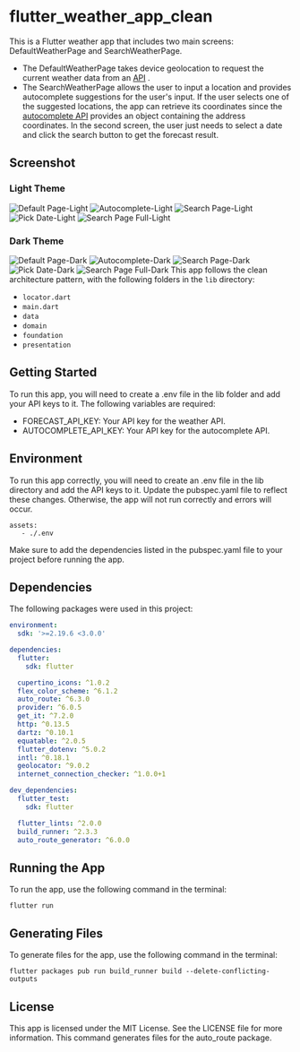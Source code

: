 # flutter_weather_app_clean

This is a Flutter weather app that includes two main screens: DefaultWeatherPage and SearchWeatherPage.

* The DefaultWeatherPage takes device geolocation to request the current weather data from an [API](https://www.weatherapi.com/) .
* The SearchWeatherPage allows the user to input a location and provides autocomplete suggestions for the user's input. If the user selects one of the suggested locations, the app can retrieve its coordinates since the [autocomplete API](https://www.geoapify.com/address-autocomplete) provides an object containing the address coordinates. In the second screen, the user just needs to select a date and click the search button to get the forecast result.
## Screenshot

### Light Theme
![Default Page-Light](assets/images/app_screenshot/default_page_light.jpg)
![Autocomplete-Light](assets/images/app_screenshot/autocomplete_light.jpg)
![Search Page-Light](assets/images/app_screenshot/search_page_light.jpg)
![Pick Date-Light](assets/images/app_screenshot/pick_date_light.jpg)
![Search Page Full-Light](assets/images/app_screenshot/search_page_full_light.jpg)

### Dark Theme
![Default Page-Dark](assets/images/app_screenshot/default_page_dark.jpg)
![Autocomplete-Dark](assets/images/app_screenshot/autocomplete_dark.jpg)
![Search Page-Dark](assets/images/app_screenshot/search_page_dark.jpg)
![Pick Date-Dark](assets/images/app_screenshot/pick_date_dark.jpg)
![Search Page Full-Dark](assets/images/app_screenshot/search_page_full_dark.jpg)
This app follows the clean architecture pattern, with the following folders in the `lib` directory:

* `locator.dart`
* `main.dart`
* `data`
* `domain`
* `foundation`
* `presentation`

## Getting Started
To run this app, you will need to create a .env file in the lib folder and add your API keys to it. The following variables are required:

- FORECAST_API_KEY: Your API key for the weather API.
- AUTOCOMPLETE_API_KEY: Your API key for the autocomplete API.

## Environment
To run this app correctly, you will need to create an .env file in the lib directory and add the API keys to it. Update the pubspec.yaml file to reflect these changes. Otherwise, the app will not run correctly and errors will occur.
```
assets:
   - ./.env
```

Make sure to add the dependencies listed in the pubspec.yaml file to your project before running the app.

## Dependencies

The following packages were used in this project:

```yaml
environment:
  sdk: '>=2.19.6 <3.0.0'

dependencies:
  flutter:
    sdk: flutter

  cupertino_icons: ^1.0.2
  flex_color_scheme: ^6.1.2
  auto_route: ^6.3.0
  provider: ^6.0.5
  get_it: ^7.2.0
  http: ^0.13.5
  dartz: ^0.10.1
  equatable: ^2.0.5
  flutter_dotenv: ^5.0.2
  intl: ^0.18.1
  geolocator: ^9.0.2
  internet_connection_checker: ^1.0.0+1

dev_dependencies:
  flutter_test:
    sdk: flutter

  flutter_lints: ^2.0.0
  build_runner: ^2.3.3
  auto_route_generator: ^6.0.0

```
## Running the App
To run the app, use the following command in the terminal:
```
flutter run
```
## Generating Files
To generate files for the app, use the following command in the terminal:
```
flutter packages pub run build_runner build --delete-conflicting-outputs
```
## License
This app is licensed under the MIT License. See the LICENSE file for more information.
This command generates files for the auto_route package.
